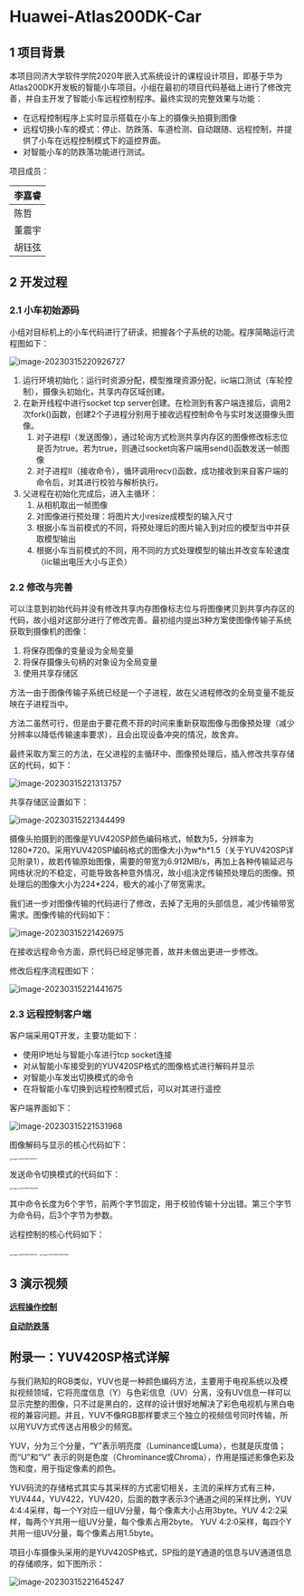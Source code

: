 # Huawei-Atlas200DK-Car

## 1 项目背景

本项目同济大学软件学院2020年嵌入式系统设计的课程设计项目，即基于华为Atlas200DK开发板的智能小车项目。小组在最初的项目代码基础上进行了修改完善，并自主开发了智能小车远程控制程序。最终实现的完整效果与功能：

- 在远程控制程序上实时显示搭载在小车上的摄像头拍摄到图像
- 远程切换小车的模式：停止、防跌落、车道检测、自动跟随、远程控制，并提供了小车在远程控制模式下的遥控界面。
- 对智能小车的防跌落功能进行测试。

项目成员：

| 李嘉睿 |
| ------ |
| 陈哲   |
| 董震宇 |
| 胡钰弦 |



## 2 开发过程

### 2.1 小车初始源码

小组对目标机上的小车代码进行了研读，把握各个子系统的功能。程序简略运行流程图如下：

![image-20230315220926727](assets/1.png)

1. 运行环境初始化：运行时资源分配，模型推理资源分配，iic端口测试（车轮控制），摄像头初始化，共享内存区域创建。
2. 在新开线程中进行socket tcp server创建。在检测到有客户端连接后，调用2次fork()函数，创建2个子进程分别用于接收远程控制命令与实时发送摄像头图像。
   1. 对子进程Ⅰ（发送图像），通过轮询方式检测共享内存区的图像修改标志位是否为true。若为true，则通过socket向客户端用send()函数发送一帧图像
   2. 对子进程Ⅱ（接收命令），循环调用recv()函数，成功接收到来自客户端的命令后，对其进行校验与解析执行。
3. 父进程在初始化完成后，进入主循环：
   1. 从相机取出一帧图像
   2. 对图像进行预处理：将图片大小resize成模型的输入尺寸
   3. 根据小车当前模式的不同，将预处理后的图片输入到对应的模型当中并获取模型输出
   4. 根据小车当前模式的不同，用不同的方式处理模型的输出并改变车轮速度（iic输出电压大小与正负）

### 2.2 修改与完善

可以注意到初始代码并没有修改共享内存图像标志位与将图像拷贝到共享内存区的代码，故小组对这部分进行了修改完善。最初组内提出3种方案使图像传输子系统获取到摄像机的图像：

1. 将保存图像的变量设为全局变量
2. 将保存摄像头句柄的对象设为全局变量
3. 使用共享存储区

方法一由于图像传输子系统已经是一个子进程，故在父进程修改的全局变量不能反映在子进程当中。

方法二虽然可行，但是由于要花费不菲的时间来重新获取图像与图像预处理（减少分辨率以降低传输速率要求），且会出现设备冲突的情况，故舍弃。

最终采取方案三的方法，在父进程的主循环中、图像预处理后，插入修改共享存储区的代码，如下：

![image-20230315221313757](assets/3.png)

共享存储区设置如下：

 ![image-20230315221344499](assets/4.png)

摄像头拍摄到的图像是YUV420SP颜色编码格式，帧数为5，分辨率为1280\*720。采用YUV420SP编码格式的图像大小为w\*h\*1.5（关于YUV420SP详见附录1），故若传输原始图像，需要的带宽为6.912MB/s，再加上各种传输延迟与网络状况的不稳定，可能导致各种意外情况，故小组决定传输预处理后的图像。预处理后的图像大小为224*224，极大的减小了带宽需求。

我们进一步对图像传输的代码进行了修改，去掉了无用的头部信息，减少传输带宽需求。图像传输的代码如下：

![image-20230315221426975](assets/5.png)

在接收远程命令方面，原代码已经足够完善，故并未做出更进一步修改。

修改后程序流程图如下：

![image-20230315221441675](assets/6.png)

### 2.3 远程控制客户端

客户端采用QT开发，主要功能如下：

- 使用IP地址与智能小车进行tcp socket连接
- 对从智能小车接受到的YUV420SP格式的图像格式进行解码并显示
- 对智能小车发出切换模式的命令
- 在将智能小车切换到远程控制模式后，可以对其进行遥控 

客户端界面如下：

![image-20230315221531968](assets/7.png)

图像解码与显示的核心代码如下：

<img src="assets/8.png" alt="image-20230315221551707" style="zoom:25%;" />

发送命令切换模式的代码如下：

<img src="assets/9.png" alt="image-20230315221604074" style="zoom:25%;" />

其中命令长度为6个字节，前两个字节固定，用于校验传输十分出错。第三个字节为命令码，后3个字节为参数。

 

远程控制的核心代码如下：

<img src="assets/10.png" alt="image-20230315221615441" style="zoom:25%;" />

<img src="assets/11.png" alt="image-20230315221624383" style="zoom:25%;" />



## 3 演示视频

**[远程操作控制](assets/demoVideo1.mp4)**

**[自动防跌落](assets/demoVideo2.mp4)**

## 附录一：YUV420SP格式详解

与我们熟知的RGB类似，YUV也是一种颜色编码方法，主要用于电视系统以及模拟视频领域，它将亮度信息（Y）与色彩信息（UV）分离，没有UV信息一样可以显示完整的图像，只不过是黑白的，这样的设计很好地解决了彩色电视机与黑白电视的兼容问题。并且，YUV不像RGB那样要求三个独立的视频信号同时传输，所以用YUV方式传送占用极少的频宽。

YUV，分为三个分量，“Y”表示明亮度（Luminance或Luma），也就是灰度值；而“U”和“V” 表示的则是色度（Chrominance或Chroma），作用是描述影像色彩及饱和度，用于指定像素的颜色。

YUV码流的存储格式其实与其采样的方式密切相关，主流的采样方式有三种，YUV444，YUV422，YUV420，后面的数字表示3个通道之间的采样比例，YUV 4:4:4采样，每一个Y对应一组UV分量，每个像素大小占用3byte。YUV 4:2:2采样，每两个Y共用一组UV分量，每个像素占用2byte。 YUV 4:2:0采样，每四个Y共用一组UV分量，每个像素占用1.5byte。

项目小车摄像头采用的是YUV420SP格式，SP指的是Y通道的信息与UV通道信息的存储顺序，如下图所示：

![image-20230315221645247](assets/12.png)